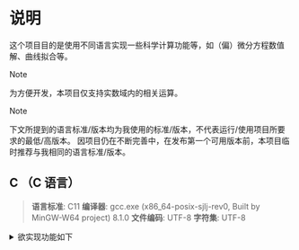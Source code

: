 # 说明

这个项目目的是使用不同语言实现一些科学计算功能等，如（偏）微分方程数值解、曲线拟合等。

> [!NOTE]
> 为方便开发，本项目仅支持实数域内的相关运算。

> [!NOTE]
> 下文所提到的语言标准/版本均为我使用的标准/版本，不代表运行/使用项目所要求的最低/高版本。
> 因项目仍在不断完善中，在发布第一个可用版本前，本项目临时推荐与我相同的语言标准/版本。

## C （C 语言）

> **语言标准**: C11
> **编译器**: gcc.exe (x86_64-posix-sjlj-rev0, Built by MinGW-W64 project) 8.1.0
> **文件编码**: UTF-8
> **字符集**: UTF-8

<details>
<summary>欲实现功能如下</summary>

### 矩阵运算

部分完成，文档 [matrix_doc.md](C/doc/matrix_doc.md),
头文件 [matrix.h](C/include/Matrix/matrix.h),
源文件 [matrix.c](C/src/Matrix/matrix.c).

#### 主要功能

- [x] [普通矩阵](C/doc/matrix_doc.md#matrix_gen), [随机矩阵](C/doc/matrix_doc.md#rand_matrix), [单位矩阵](C/doc/matrix_doc.md#eye_matrix), [对角矩阵](C/doc/matrix_doc.md#diagMatrix)
  的创建
- [x] 
  矩阵的复制: [matrix_copy](C/doc/matrix_doc.md#matrix_copy), [matrix_copy_](C/doc/matrix_doc.md#matrix_copy_r)
- [x] 
  矩阵乘积: [$A \times B$](C/doc/matrix_doc.md#matrix_mul), [$A \cdot B$](C/doc/matrix_doc.md#matrix_cdot_mul),
  [$a \cdot B, a \in C$](C/doc/matrix_doc.md#matrix_mul_single)
- [x] [矩阵转置](C/doc/matrix_doc.md#matrix_transpose)
- [x] 矩阵[拼接](C/doc/matrix_doc.md#matrix_splicing)与[分割](C/doc/matrix_doc.md#matrix_cat)
- [x] 矩阵[加法](C/doc/matrix_doc.md#matrix_add)与[减法](C/doc/matrix_doc.md#matrix_sub)
- [x] 矩阵与二维数组间的转换: [矩阵转二维数组](C/doc/matrix_doc.md#matrix_to_2d_array), [二维数组转矩阵](C/doc/matrix_doc.md#matrix_from_2d_array)
- [x] [求逆矩阵](C/doc/matrix_doc.md#matrix_invert)
- [x] [矩阵求特征值](C/doc/matrix_doc.md#matrix_eigen_matrix)
- [x] [矩阵求行列式](C/doc/matrix_doc.md#matrix_det)
- [x] 
  高斯消元:[单步消元](C/doc/matrix_doc.md#matrix_gauss_elimination_), [直接消元成上三角矩阵](C/doc/matrix_doc.md#matrix_gauss_elimination)
- [x] [矩阵求秩](C/doc/matrix_doc.md#matrix_rank)
- [x] [线性方程组的求解](C/doc/matrix_doc.md)
- [x] [矩阵(P)LU分解](C/doc/matrix_doc.md)

#### 辅助功能

-[x] [查找矩阵中符合条件的元素](C/doc/matrix_doc.md)
-[x] 矩阵中元素的[最大值](C/doc/matrix_doc.md), [最小值](C/doc/matrix_doc.md)
-[x] [求矩阵的行列式](C/doc/matrix_doc.md)

### 排序

部分完成，文档 [sort_doc.md](C/doc/sort_doc.md),
头文件 [sort.h](C/include/Sort/sort.h),
源文件 [sort.c](C/src/Sort/sort.c).

- [ ] 快速排序
- [x] [冒泡排序](C/doc/sort_doc.md#bubblesort)
- [x] [插入排序](C/doc/sort_doc.md#insertionsort)
- [x] [选择排序](C/doc/sort_doc.md#selectionsort)
- [x] [归并排序](C/doc/sort_doc.md#mergesort)
- [x] [堆排序](C/doc/sort_doc.md#heapsort)

### 其他数据结构

- [x] 线性单链表
- [x] 栈
- [x] 线性队列
- [ ] 二叉树
- [ ] 红黑树
- [ ] 集合
- [ ] 哈希表

### 数值积分

#### 一维积分

- [x] (复化)梯形积分
- [x] (复化)辛普森积分
- [x] 自适应辛普森积分
- [ ] 自适应高精度积分
- [x] 高斯勒让德积分

#### 二维积分

- [ ] 龙格-库塔积分

### 曲线拟合

- [ ] 线性回归
- [ ] 非线性回归

### 插值

- [ ] 拉格朗日插值
- [ ] 牛顿插值
- [ ] 线性插值
- [ ] 双线性插值

### 微分方程数值解

- [ ] 欧拉方法
- [ ] 龙格-库塔方法
- [ ] 高斯方法
- [ ] 有限差分法

</details>


